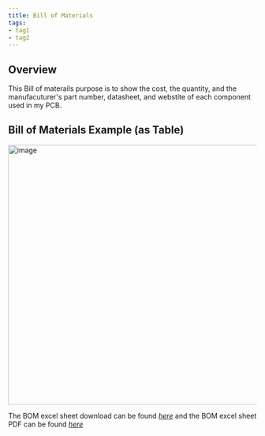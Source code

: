 ```yaml
---
title: Bill of Materials
tags:
- tag1
- tag2
---
```


## Overview
This Bill of materails purpose is to show the cost, the quantity, and the manufacuturer's part number, datasheet, and webstite of each component used in my PCB.

## Bill of Materials Example (as Table)

<img width="1884" height="526" alt="image" src="https://github.com/user-attachments/assets/5a75b551-b70b-420e-983f-b3e158b9f4e6" />

The BOM excel sheet download can be found [*here*]() and the BOM excel sheet PDF can be found [*here*]()

